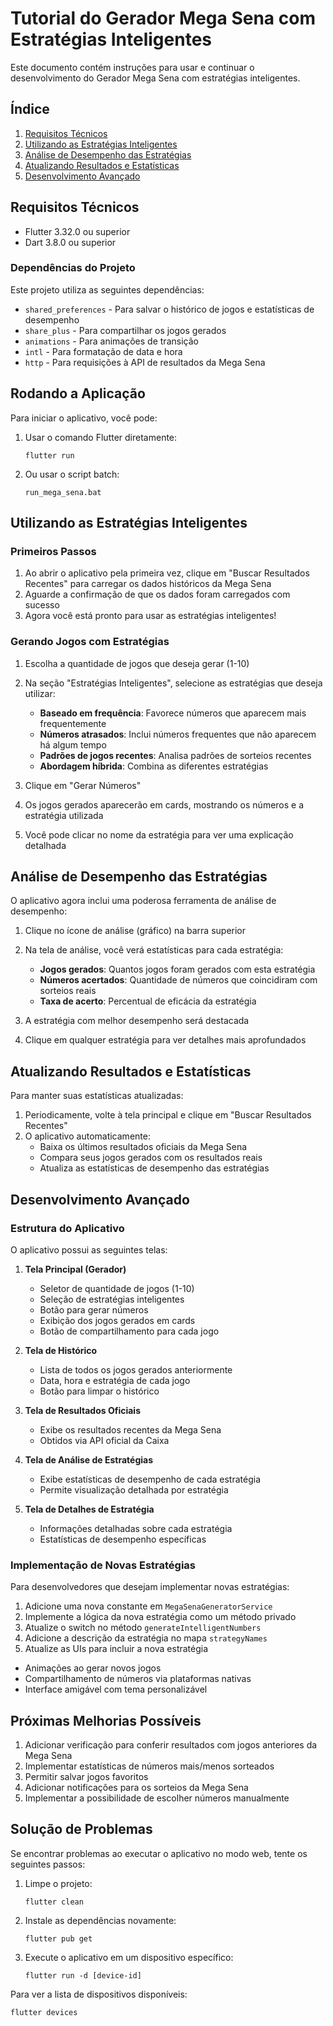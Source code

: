 # Tutorial do Gerador Mega Sena com Estratégias Inteligentes

Este documento contém instruções para usar e continuar o desenvolvimento do Gerador Mega Sena com estratégias inteligentes.

## Índice
1. [Requisitos Técnicos](#requisitos-técnicos)
2. [Utilizando as Estratégias Inteligentes](#utilizando-as-estratégias-inteligentes)
3. [Análise de Desempenho das Estratégias](#análise-de-desempenho-das-estratégias)
4. [Atualizando Resultados e Estatísticas](#atualizando-resultados-e-estatísticas)
5. [Desenvolvimento Avançado](#desenvolvimento-avançado)

## Requisitos Técnicos

- Flutter 3.32.0 ou superior
- Dart 3.8.0 ou superior

### Dependências do Projeto

Este projeto utiliza as seguintes dependências:
- `shared_preferences` - Para salvar o histórico de jogos e estatísticas de desempenho
- `share_plus` - Para compartilhar os jogos gerados
- `animations` - Para animações de transição
- `intl` - Para formatação de data e hora
- `http` - Para requisições à API de resultados da Mega Sena

## Rodando a Aplicação

Para iniciar o aplicativo, você pode:

1. Usar o comando Flutter diretamente:
   ```
   flutter run
   ```

2. Ou usar o script batch:
   ```
   run_mega_sena.bat
   ```

## Utilizando as Estratégias Inteligentes

### Primeiros Passos
1. Ao abrir o aplicativo pela primeira vez, clique em "Buscar Resultados Recentes" para carregar os dados históricos da Mega Sena
2. Aguarde a confirmação de que os dados foram carregados com sucesso
3. Agora você está pronto para usar as estratégias inteligentes!

### Gerando Jogos com Estratégias
1. Escolha a quantidade de jogos que deseja gerar (1-10)
2. Na seção "Estratégias Inteligentes", selecione as estratégias que deseja utilizar:
   - **Baseado em frequência**: Favorece números que aparecem mais frequentemente
   - **Números atrasados**: Inclui números frequentes que não aparecem há algum tempo
   - **Padrões de jogos recentes**: Analisa padrões de sorteios recentes
   - **Abordagem híbrida**: Combina as diferentes estratégias

3. Clique em "Gerar Números"
4. Os jogos gerados aparecerão em cards, mostrando os números e a estratégia utilizada
5. Você pode clicar no nome da estratégia para ver uma explicação detalhada

## Análise de Desempenho das Estratégias

O aplicativo agora inclui uma poderosa ferramenta de análise de desempenho:

1. Clique no ícone de análise (gráfico) na barra superior
2. Na tela de análise, você verá estatísticas para cada estratégia:
   - **Jogos gerados**: Quantos jogos foram gerados com esta estratégia
   - **Números acertados**: Quantidade de números que coincidiram com sorteios reais
   - **Taxa de acerto**: Percentual de eficácia da estratégia

3. A estratégia com melhor desempenho será destacada
4. Clique em qualquer estratégia para ver detalhes mais aprofundados

## Atualizando Resultados e Estatísticas

Para manter suas estatísticas atualizadas:

1. Periodicamente, volte à tela principal e clique em "Buscar Resultados Recentes"
2. O aplicativo automaticamente:
   - Baixa os últimos resultados oficiais da Mega Sena
   - Compara seus jogos gerados com os resultados reais
   - Atualiza as estatísticas de desempenho das estratégias

## Desenvolvimento Avançado

### Estrutura do Aplicativo

O aplicativo possui as seguintes telas:

1. **Tela Principal (Gerador)**
   - Seletor de quantidade de jogos (1-10)
   - Seleção de estratégias inteligentes
   - Botão para gerar números
   - Exibição dos jogos gerados em cards
   - Botão de compartilhamento para cada jogo

2. **Tela de Histórico**
   - Lista de todos os jogos gerados anteriormente
   - Data, hora e estratégia de cada jogo
   - Botão para limpar o histórico

3. **Tela de Resultados Oficiais**
   - Exibe os resultados recentes da Mega Sena
   - Obtidos via API oficial da Caixa

4. **Tela de Análise de Estratégias**
   - Exibe estatísticas de desempenho de cada estratégia
   - Permite visualização detalhada por estratégia

5. **Tela de Detalhes de Estratégia**
   - Informações detalhadas sobre cada estratégia
   - Estatísticas de desempenho específicas

### Implementação de Novas Estratégias

Para desenvolvedores que desejam implementar novas estratégias:

1. Adicione uma nova constante em `MegaSenaGeneratorService`
2. Implemente a lógica da nova estratégia como um método privado
3. Atualize o switch no método `generateIntelligentNumbers`
4. Adicione a descrição da estratégia no mapa `strategyNames`
5. Atualize as UIs para incluir a nova estratégia
- Animações ao gerar novos jogos
- Compartilhamento de números via plataformas nativas
- Interface amigável com tema personalizável

## Próximas Melhorias Possíveis

1. Adicionar verificação para conferir resultados com jogos anteriores da Mega Sena
2. Implementar estatísticas de números mais/menos sorteados
3. Permitir salvar jogos favoritos
4. Adicionar notificações para os sorteios da Mega Sena
5. Implementar a possibilidade de escolher números manualmente

## Solução de Problemas

Se encontrar problemas ao executar o aplicativo no modo web, tente os seguintes passos:

1. Limpe o projeto:
   ```
   flutter clean
   ```

2. Instale as dependências novamente:
   ```
   flutter pub get
   ```

3. Execute o aplicativo em um dispositivo específico:
   ```
   flutter run -d [device-id]
   ```

Para ver a lista de dispositivos disponíveis:
```
flutter devices
```
